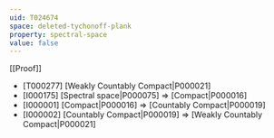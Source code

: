 ```yaml
---
uid: T024674
space: deleted-tychonoff-plank
property: spectral-space
value: false
---
```

[[Proof]]

* [T000277] [Weakly Countably Compact|P000021]
* [I000175] [Spectral space|P000075] => [Compact|P000016]
* [I000001] [Compact|P000016] => [Countably Compact|P000019]
* [I000002] [Countably Compact|P000019] => [Weakly Countably Compact|P000021]

